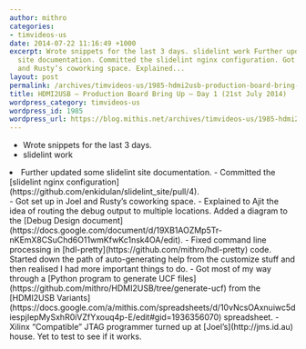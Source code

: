 ```yaml
---
author: mithro
categories:
- timvideos-us
date: 2014-07-22 11:16:49 +1000
excerpt: Wrote snippets for the last 3 days. slidelint work Further updated some slidelint
  site documentation. Committed the slidelint nginx configuration. Got set up in Joel
  and Rusty’s coworking space. Explained...
layout: post
permalink: /archives/timvideos-us/1985-hdmi2usb-production-board-bring-up-day-1-21st-july-2014
title: HDMI2USB – Production Board Bring Up – Day 1 (21st July 2014)
wordpress_category: timvideos-us
wordpress_id: 1985
wordpress_url: https://blog.mithis.net/archives/timvideos-us/1985-hdmi2usb-production-board-bring-up-day-1-21st-july-2014
---
```

- Wrote snippets for the last 3 days.
- slidelint work
<li>Further updated some slidelint site documentation.
- Committed the [slidelint nginx configuration](https://github.com/enkidulan/slidelint_site/pull/4).
</li>
- Got set up in Joel and Rusty’s coworking space.
- Explained to Ajit the idea of routing the debug output to multiple locations. Added a diagram to the [Debug Design document](https://docs.google.com/document/d/19XB1AOZMp5Tr-nKEmX8CSuChd6O11wmKfwKc1nsk4OA/edit).
- Fixed command line processing in [hdl-pretty](https://github.com/mithro/hdl-pretty) code. Started down the path of auto-generating help from the customize stuff and then realised I had more important things to do.
- Got most of my way through a [Python program to generate UCF files](https://github.com/mithro/HDMI2USB/tree/generate-ucf) from the [HDMI2USB Variants](https://docs.google.com/a/mithis.com/spreadsheets/d/10vNcsOAxnuiwc5diespjIepMySxhR0iVZfYxouq4p-E/edit#gid=1936356070) spreadsheet.
- Xilinx “Compatible” JTAG programmer turned up at [Joel’s](http://jms.id.au) house. Yet to test to see if it works.
